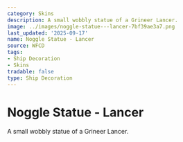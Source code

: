 ```yaml
---
category: Skins
description: A small wobbly statue of a Grineer Lancer.
image: ../images/noggle-statue---lancer-7bf39ae3a7.png
last_updated: '2025-09-17'
name: Noggle Statue - Lancer
source: WFCD
tags:
- Ship Decoration
- Skins
tradable: false
type: Ship Decoration
---
```


# Noggle Statue - Lancer

A small wobbly statue of a Grineer Lancer.

